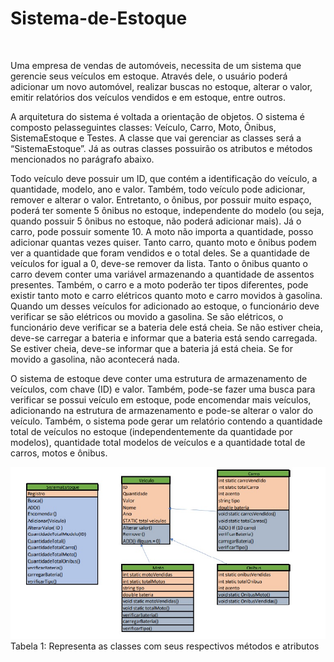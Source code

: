 # Sistema-de-Estoque
<br>

Uma empresa de vendas de automóveis, necessita de um sistema que gerencie seus veículos em
estoque. Através dele, o usuário poderá adicionar um novo automóvel, realizar buscas no estoque,
alterar o valor, emitir relatórios dos veículos vendidos e em estoque, entre outros.<br>

A arquitetura do sistema é voltada a orientação de objetos. O sistema é composto pelasseguintes
classes: Veículo, Carro, Moto, Ônibus, SistemaEstoque e Testes. A classe que vai gerenciar as classes
será a “SistemaEstoque”. Já as outras classes possuirão os atributos e métodos mencionados no
parágrafo abaixo. <br>

Todo veículo deve possuir um ID, que contém a identificação do veículo, a quantidade, modelo,
ano e valor. Também, todo veículo pode adicionar, remover e alterar o valor. Entretanto, o ônibus,
por possuir muito espaço, poderá ter somente 5 ônibus no estoque, independente do modelo (ou
seja, quando possuir 5 ônibus no estoque, não poderá adicionar mais). Já o carro, pode possuir
somente 10. A moto não importa a quantidade, posso adicionar quantas vezes quiser. Tanto carro,
quanto moto e ônibus podem ver a quantidade que foram vendidos e o total deles. Se a quantidade
de veículos for igual a 0, deve-se remover da lista. Tanto o ônibus quanto o carro devem conter uma
variável armazenando a quantidade de assentos presentes. Também, o carro e a moto poderão ter
tipos diferentes, pode existir tanto moto e carro elétricos quanto moto e carro movidos à gasolina.
Quando um desses veículos for adicionado ao estoque, o funcionário deve verificar se são elétricos ou
movido a gasolina. Se são elétricos, o funcionário deve verificar se a bateria dele está cheia. Se não
estiver cheia, deve-se carregar a bateria e informar que a bateria está sendo carregada. Se estiver
cheia, deve-se informar que a bateria já está cheia. Se for movido a gasolina, não acontecerá nada.<br>

O sistema de estoque deve conter uma estrutura de armazenamento de veículos, com chave (ID)
e valor. Também, pode-se fazer uma busca para verificar se possui veículo em estoque, pode
encomendar mais veículos, adicionando na estrutura de armazenamento e pode-se alterar o valor do
veículo. Também, o sistema pode gerar um relatório contendo a quantidade total de veículos no
estoque (independentemente da quantidade por modelos), quantidade total modelos de veículos e a
quantidade total de carros, motos e ônibus.

![](img//tabela.jpg) <br>
Tabela 1: Representa as classes com seus respectivos métodos e atributos
